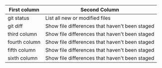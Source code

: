 | First column | Second Column |
| --- | --- |
| git status | List all new or modified files |
| git diff | Show file differences that haven't been staged |
| third column | Show file differences that haven't been staged |
| fourth column | Show file differences that haven't been staged |
| fifth column | Show file differences that haven't been staged |
| sixth column | Show file differences that haven't been staged |
